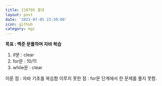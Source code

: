 ```yaml
---
title: 210705 결과
layout: post
date: '2021-07-05 23:30:00'
icon: github
category: mgc
---
```


**목표 : 백준 문풀하며 자바 복습**
1. if문 : clear
2. for문 : 10/11
3. while문 : clear

이룬 점 :  자바 기초를 복습함
이루지 못한 점 :  for문 단계에서 한 문제를 풀지 못함.
